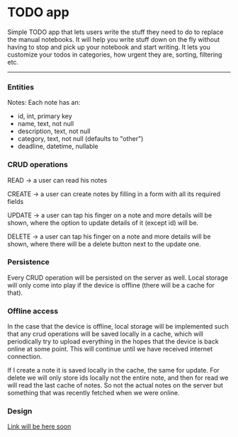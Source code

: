 # TODO app

Simple TODO app that lets users write the stuff they need to do to replace the manual notebooks. It will help you write stuff down on the fly without having to stop and pick up your notebook and start writing. It lets you customize your todos in categories, how urgent they are, sorting, filtering etc.

---

### Entities

Notes:
Each note has an:
- id, int, primary key
- name, text, not null
- description, text, not null
- category, text, not null (defaults to "other")
- deadline, datetime, nullable

### CRUD operations

READ -> a user can read his notes

CREATE -> a user can create notes by filling in a form with all its required fields

UPDATE -> a user can tap his finger on a note and more details will be shown, where the option to update details of it (except id) will be.

DELETE -> a user can tap his finger on a note and more details will be shown, where there will be a delete button next to the update one.


### Persistence

Every CRUD operation will be persisted on the server as well. Local storage will only come into play if the device is offline (there will be a cache for that).

### Offline access

In the case that the device is offline, local storage will be implemented such that any crud operations will be saved locally in a cache, which will periodically try to upload everything in the hopes that the device is back online at some point. This will continue until we have received internet connection.

If I create a note it is saved locally in the cache, the same for update. For delete we will only store ids locally not the entire note, and then for read we will read the last cache of notes. So not the actual notes on the server but something that was recently fetched when we were online.

### Design

[Link will be here soon](link)
